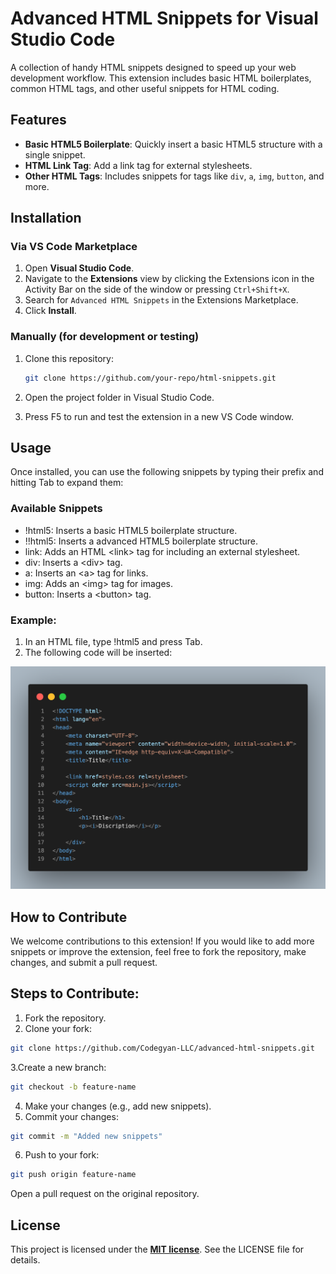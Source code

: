 # Advanced HTML Snippets for Visual Studio Code

A collection of handy HTML snippets designed to speed up your web development workflow. This extension includes basic HTML boilerplates, common HTML tags, and other useful snippets for HTML coding.

## Features

- **Basic HTML5 Boilerplate**: Quickly insert a basic HTML5 structure with a single snippet.
- **HTML Link Tag**: Add a link tag for external stylesheets.
- **Other HTML Tags**: Includes snippets for tags like `div`, `a`, `img`, `button`, and more.

## Installation

### Via VS Code Marketplace

1. Open **Visual Studio Code**.
2. Navigate to the **Extensions** view by clicking the Extensions icon in the Activity Bar on the side of the window or pressing `Ctrl+Shift+X`.
3. Search for `Advanced HTML Snippets` in the Extensions Marketplace.
4. Click **Install**.

### Manually (for development or testing)

1. Clone this repository:
   ```bash
   git clone https://github.com/your-repo/html-snippets.git
   ```

2. Open the project folder in Visual Studio Code.
3. Press F5 to run and test the extension in a new VS Code window.

## Usage
Once installed, you can use the following snippets by typing their prefix and hitting Tab to expand them:

### Available Snippets

- !html5: Inserts a basic HTML5 boilerplate structure.
- !!html5: Inserts a advanced HTML5 boilerplate structure.
- link: Adds an HTML &lt;link&gt; tag for including an external stylesheet.
- div: Inserts a  &lt;div&gt; tag.
- a: Inserts an  &lt;a&gt; tag for links.
- img: Adds an  &lt;img&gt; tag for images.
- button: Inserts a  &lt;button&gt; tag.

### Example:
1. In an HTML file, type !html5 and press Tab.
2. The following code will be inserted:

![Code](images/code.png)

## How to Contribute
We welcome contributions to this extension! If you would like to add more snippets or improve the extension, feel free to fork the repository, make changes, and submit a pull request.

## Steps to Contribute:
1. Fork the repository.
2. Clone your fork:
```bash
git clone https://github.com/Codegyan-LLC/advanced-html-snippets.git
```
3.Create a new branch:
```bash
git checkout -b feature-name
```
4. Make your changes (e.g., add new snippets).
5. Commit your changes:
```bash
git commit -m "Added new snippets"
```
6. Push to your fork:
```bash
git push origin feature-name
```
Open a pull request on the original repository.

## License
This project is licensed under the **[MIT license](https://opensource.org/licenses/MIT)**. See the LICENSE file for details.


